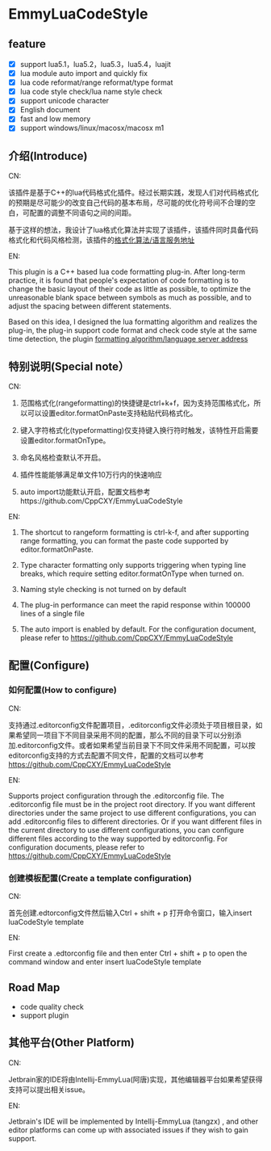 # EmmyLuaCodeStyle

## feature
- [x] support lua5.1，lua5.2，lua5.3，lua5.4，luajit
- [x] lua module auto import and quickly fix
- [x] lua code reformat/range reformat/type format
- [x] lua code style check/lua name style check
- [x] support unicode character
- [x] English document
- [x] fast and low memory 
- [x] support windows/linux/macosx/macosx m1

## 介绍(Introduce)

CN: 

该插件是基于C++的lua代码格式化插件。经过长期实践，发现人们对代码格式化的预期是尽可能少的改变自己代码的基本布局，尽可能的优化符号间不合理的空白，可配置的调整不同语句之间的间距。

基于这样的想法，我设计了lua格式化算法并实现了该插件，该插件同时具备代码格式化和代码风格检测，该插件的[格式化算法/语言服务地址](https://github.com/CppCXY/EmmyLuaCodeStyle)

EN: 

This plugin is a C++ based lua code formatting plug-in. After long-term practice, it is found that people's expectation of code formatting is to change the basic layout of their code as little as possible, to optimize the unreasonable blank space between symbols as much as possible, and to adjust the spacing between different statements.

Based on this idea, I designed the lua formatting algorithm and realizes the plug-in, the plug-in support code format and check code style at the same time detection, the plugin [formatting algorithm/language server address](https://github.com/CppCXY/EmmyLuaCodeStyle)

## 特别说明(Special note）

CN: 
1. 范围格式化(rangeformatting)的快捷键是ctrl+k+f，因为支持范围格式化，所以可以设置editor.formatOnPaste支持粘贴代码格式化。

2. 键入字符格式化(typeformatting)仅支持键入换行符时触发，该特性开启需要设置editor.formatOnType。

3. 命名风格检查默认不开启。

4. 插件性能能够满足单文件10万行内的快速响应

5. auto import功能默认开启，配置文档参考https://github.com/CppCXY/EmmyLuaCodeStyle

EN:
1. The shortcut to rangeform formatting is ctrl-k-f, and after supporting range formatting, you can format the paste code supported by editor.formatOnPaste.

2. Type character formatting only supports triggering when typing line breaks, which require setting editor.formatOnType when turned on.

3. Naming style checking is not turned on by default

4. The plug-in performance can meet the rapid response within 100000 lines of a single file

5. The auto import is enabled by default. For the configuration document, please refer to https://github.com/CppCXY/EmmyLuaCodeStyle

## 配置(Configure)

###  如何配置(How to configure)

CN: 

支持通过.editorconfig文件配置项目，.editorconfig文件必须处于项目根目录，如果希望同一项目下不同目录采用不同的配置，那么不同的目录下可以分别添加.editorconfig文件。或者如果希望当前目录下不同文件采用不同配置，可以按editorconfig支持的方式去配置不同文件，配置的文档可以参考 https://github.com/CppCXY/EmmyLuaCodeStyle

EN: 

Supports project configuration through the .editorconfig file. The .editorconfig file must be in the project root directory. If you want different directories under the same project to use different configurations, you can add .editorconfig files to different directories. Or if you want different files in the current directory to use different configurations, you can configure different files according to the way supported by editorconfig. For configuration documents, please refer to https://github.com/CppCXY/EmmyLuaCodeStyle 

### 创建模板配置(Create a template configuration)

CN: 

首先创建.edtorconfig文件然后输入Ctrl + shift + p 打开命令窗口，输入insert luaCodeStyle template

EN: 

First create a .edtorconfig file and then enter Ctrl + shift + p to open the command window and enter insert luaCodeStyle template

## Road Map

- code quality check
- support plugin


## 其他平台(Other Platform)

CN:

Jetbrain家的IDE将由Intellij-EmmyLua(阿唐)实现，其他编辑器平台如果希望获得支持可以提出相关issue。

EN:

Jetbrain's IDE will be implemented by Intellij-EmmyLua (tangzx) , and other editor platforms can come up with associated issues if they wish to gain support.

